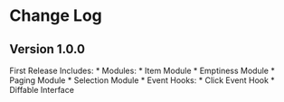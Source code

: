 Change Log
==========


Version 1.0.0
----------------------------

First Release Includes:
	* Modules:
		* Item Module
		* Emptiness Module
		* Paging Module
		* Selection Module
	* Event Hooks:
		* Click Event Hook
	* Diffable Interface
